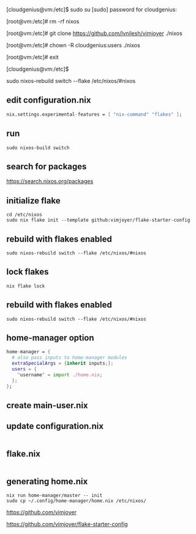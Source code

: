 [cloudgenius@vm:/etc]$ sudo su
[sudo] password for cloudgenius: 

[root@vm:/etc]# rm -rf nixos

[root@vm:/etc]# git clone https://github.com/lvnilesh/vimjoyer ./nixos

[root@vm:/etc]# chown -R cloudgenius:users ./nixos

[root@vm:/etc]# exit

[cloudgenius@vm:/etc]$ 


sudo nixos-rebuild switch --flake /etc/nixos/#nixos




## edit configuration.nix

```nix
nix.settings.experimental-features = [ "nix-command" "flakes" ];
```

## run
```
sudo nixos-build switch
```

## search for packages

https://search.nixos.org/packages

## initialize flake
```
cd /etc/nixos
sudo nix flake init --template github:vimjoyer/flake-starter-config
```

## rebuild with flakes enabled

```
sudo nixos-rebuild switch --flake /etc/nixos/#nixos
```

## lock flakes

```
nix flake lock
```

## rebuild with flakes enabled

```
sudo nixos-rebuild switch --flake /etc/nixos/#nixos
```


## home-manager option
```nix
home-manager = {
  # also pass inputs to home-manager modules
  extraSpecialArgs = {inherit inputs;};
  users = {
    "username" = import ./home.nix;
  };
};
```

## create main-user.nix


## update configuration.nix 
```nix

```

## flake.nix
```nix

```


## generating home.nix
```
nix run home-manager/master -- init
sudo cp ~/.config/home-manager/home.nix /etc/nixos/
```

https://github.com/vimjoyer

https://github.com/vimjoyer/flake-starter-config